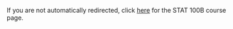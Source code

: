 <html>
  <head>
    <meta http-equiv="Refresh" content="1; url=https://lgpcappiello.github.io/teaching/stat100b/" />
  </head>
  <body>
    <p>If you are not automatically redirected, click <a href="https://lgpcappiello.github.io/teaching/stat100b/">here</a> for the STAT 100B course page.</p>
  </body>
</html>
